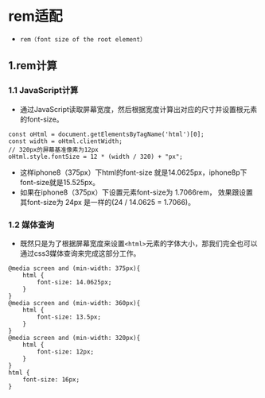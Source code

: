 # rem适配
- `rem（font size of the root element）`
## 1.rem计算
### 1.1 JavaScript计算
- 通过JavaScript读取屏幕宽度，然后根据宽度计算出对应的尺寸并设置根元素的font-size。
``` js{0}
const oHtml = document.getElementsByTagName('html')[0];
const width = oHtml.clientWidth;
// 320px的屏幕基准像素为12px
oHtml.style.fontSize = 12 * (width / 320) + "px";
```
- 这样iphone8（375px）下html的font-size 就是14.0625px，iphone8p下font-size就是15.525px。
- 如果在iphone8（375px）下设置元素font-size为 1.7066rem， 效果跟设置其font-size为 24px 是一样的(24 / 14.0625 = 1.7066)。
### 1.2 媒体查询
- 既然只是为了根据屏幕宽度来设置`<html>`元素的字体大小，那我们完全也可以通过css3媒体查询来完成这部分工作。
``` css{0}
@media screen and (min-width: 375px){
    html {
        font-size: 14.0625px;   
    }
}
@media screen and (min-width: 360px){
    html {
        font-size: 13.5px;
    }
}
@media screen and (min-width: 320px){
    html {
        font-size: 12px;
    }
}
html {
    font-size: 16px;
}
```
